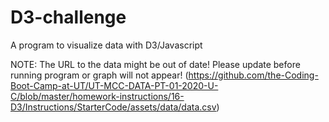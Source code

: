# D3-challenge
A program to visualize data with D3/Javascript

NOTE: The URL to the data might be out of date! Please update before running program or graph will not appear!
(https://github.com/the-Coding-Boot-Camp-at-UT/UT-MCC-DATA-PT-01-2020-U-C/blob/master/homework-instructions/16-D3/Instructions/StarterCode/assets/data/data.csv)
